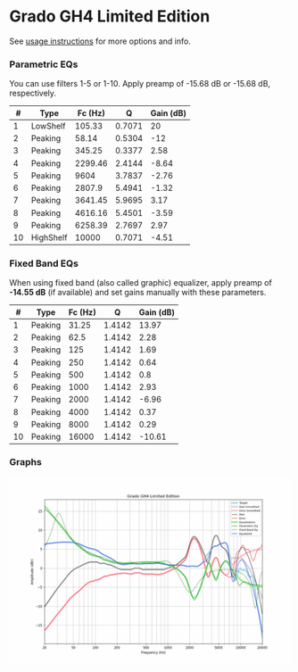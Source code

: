 # Grado GH4 Limited Edition
See [usage instructions](https://github.com/jaakkopasanen/AutoEq#usage) for more options and info.

### Parametric EQs
You can use filters 1-5 or 1-10. Apply preamp of -15.68 dB or -15.68 dB, respectively.

|   # | Type      |   Fc (Hz) |      Q |   Gain (dB) |
|-----|-----------|-----------|--------|-------------|
|   1 | LowShelf  |    105.33 | 0.7071 |       20    |
|   2 | Peaking   |     58.14 | 0.5304 |      -12    |
|   3 | Peaking   |    345.25 | 0.3377 |        2.58 |
|   4 | Peaking   |   2299.46 | 2.4144 |       -8.64 |
|   5 | Peaking   |   9604    | 3.7837 |       -2.76 |
|   6 | Peaking   |   2807.9  | 5.4941 |       -1.32 |
|   7 | Peaking   |   3641.45 | 5.9695 |        3.17 |
|   8 | Peaking   |   4616.16 | 5.4501 |       -3.59 |
|   9 | Peaking   |   6258.39 | 2.7697 |        2.97 |
|  10 | HighShelf |  10000    | 0.7071 |       -4.51 |

### Fixed Band EQs
When using fixed band (also called graphic) equalizer, apply preamp of **-14.55 dB** (if available) and set gains manually with these parameters.

|   # | Type    |   Fc (Hz) |      Q |   Gain (dB) |
|-----|---------|-----------|--------|-------------|
|   1 | Peaking |     31.25 | 1.4142 |       13.97 |
|   2 | Peaking |     62.5  | 1.4142 |        2.28 |
|   3 | Peaking |    125    | 1.4142 |        1.69 |
|   4 | Peaking |    250    | 1.4142 |        0.64 |
|   5 | Peaking |    500    | 1.4142 |        0.8  |
|   6 | Peaking |   1000    | 1.4142 |        2.93 |
|   7 | Peaking |   2000    | 1.4142 |       -6.96 |
|   8 | Peaking |   4000    | 1.4142 |        0.37 |
|   9 | Peaking |   8000    | 1.4142 |        0.29 |
|  10 | Peaking |  16000    | 1.4142 |      -10.61 |

### Graphs
![](./Grado%20GH4%20Limited%20Edition.png)
